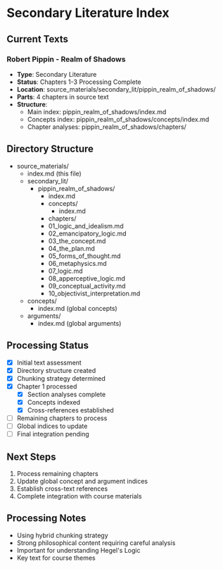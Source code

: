 # Secondary Literature Index

## Current Texts
### Robert Pippin - Realm of Shadows
- **Type**: Secondary Literature
- **Status**: Chapters 1-3 Processing Complete
- **Location**: source_materials/secondary_lit/pippin_realm_of_shadows/
- **Parts**: 4 chapters in source text
- **Structure**: 
  - Main index: pippin_realm_of_shadows/index.md
  - Concepts index: pippin_realm_of_shadows/concepts/index.md
  - Chapter analyses: pippin_realm_of_shadows/chapters/
  
## Directory Structure
- source_materials/
  - index.md (this file)
  - secondary_lit/
    - pippin_realm_of_shadows/
      - index.md
      - concepts/
        - index.md
      - chapters/
       - 01_logic_and_idealism.md
       - 02_emancipatory_logic.md
       - 03_the_concept.md
       - 04_the_plan.md
       - 05_forms_of_thought.md
       - 06_metaphysics.md
       - 07_logic.md
       - 08_apperceptive_logic.md
       - 09_conceptual_activity.md
       - 10_objectivist_interpretation.md
  - concepts/
    - index.md (global concepts)
  - arguments/
    - index.md (global arguments)

## Processing Status
- [x] Initial text assessment
- [x] Directory structure created
- [x] Chunking strategy determined
- [x] Chapter 1 processed
  - [x] Section analyses complete
  - [x] Concepts indexed
  - [x] Cross-references established
- [ ] Remaining chapters to process
- [ ] Global indices to update
- [ ] Final integration pending

## Next Steps
1. Process remaining chapters
2. Update global concept and argument indices
3. Establish cross-text references
4. Complete integration with course materials

## Processing Notes
- Using hybrid chunking strategy
- Strong philosophical content requiring careful analysis
- Important for understanding Hegel's Logic
- Key text for course themes